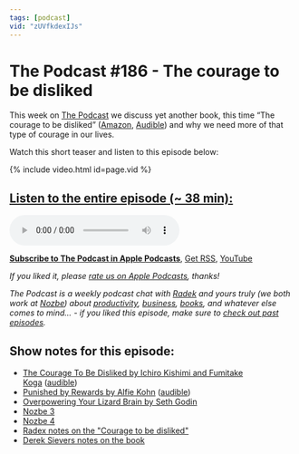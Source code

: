```yaml
---
tags: [podcast]
vid: "zUVfkdexIJs"
---
```


# The Podcast #186 - The courage to be disliked

This week on [The Podcast][p] we discuss yet another book, this time “The courage to be disliked” ([Amazon](https://www.amazon.com/dp/1760630721?tag=sliwinski-20), [Audible](https://www.audible.com/pd/B07BRPQ8LW?tag=sliwinski-20)) and why we need more of that type of courage in our lives.

Watch this short teaser and listen to this episode below:

{% include video.html id=page.vid %}

<!--More-->

## [Listen to the entire episode (~ 38 min):][e]

<audio controls>
<source src="https://files.nozbe.com/podcast/186.mp3" type="audio/mpeg">
</audio>

**[Subscribe to The Podcast in Apple Podcasts][i]**, [Get RSS][rss], [YouTube][y]

*If you liked it, please [rate us on Apple Podcasts][i], thanks!*

*The Podcast is a weekly podcast chat with [Radek][r] and yours truly (we both work at [Nozbe][n]) about [productivity](/tag/productivity), [business](/tag/business), [books](/tag/books), and whatever else comes to mind… - if you liked this episode, make sure to [check out past episodes](/tag/podcast).*

## Show notes for this episode:

  * [The Courage To Be Disliked by Ichiro Kishimi and Fumitake Koga](https://www.amazon.com/Courage-Be-Disliked-yourself-happiness-ebook/dp/B074TWG8V7/) ([audible](https://www.audible.com/pd/The-Courage-to-Be-Disliked-Audiobook/B07BRPQ8LW))
  * [Punished by Rewards by Alfie Kohn](https://www.amazon.com/Punished-Rewards-Trouble-Incentive-Praise/dp/0618001816) ([audible](https://www.audible.com/pd/Punished-by-Rewards-Audiobook/B073KX54C7))
  * [Overpowering Your Lizard Brain by Seth Godin](https://www.youtube.com/watch?v=hZOhNYJP1PM)
  * [Nozbe 3](https://nozbe.com/)
  * [Nozbe 4](http://nozbe4.com/)
  * [Radex notes on the "Courage to be disliked"](https://radex.io/books/courage-to-be-disliked)
  * [Derek Sievers notes on the book](https://sivers.org/book/Disliked)

[y]: https://michael.gratis/thepodcastyt
[rss]: http://thepodcast.fm/episodes?format=RSS
[e]: http://thepodcast.fm/episodes/186

[p]: https://michael.gratis/thepodcastfm
[n]: https://michael.gratis/nozbe
[r]: https://michael.gratis/radex
[i]: https://michael.gratis/thepodcast
[o]: https://michael.gratis/ipadonly

